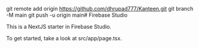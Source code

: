 git remote add origin https://github.com/dhrupad777/Kanteen.git
git branch -M main
git push -u origin main# Firebase Studio

This is a NextJS starter in Firebase Studio.

To get started, take a look at src/app/page.tsx.
